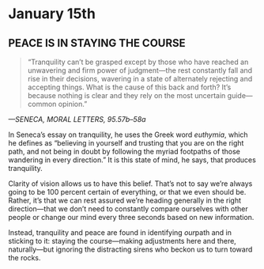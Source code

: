 # January 15th
## PEACE IS IN STAYING THE COURSE

> “Tranquility can’t be grasped except by those who have reached an unwavering and firm power of judgment—the rest constantly fall and rise in their decisions, wavering in a state of alternately rejecting and accepting things. What is the cause of this back and forth? It’s because nothing is clear and they rely on the most uncertain guide—common opinion.”

*—SENECA, MORAL LETTERS, 95.57b–58a*

In Seneca’s essay on tranquility, he uses the Greek word *euthymia*, which he defines as “believing in yourself and trusting that you are on the right path, and not being in doubt by following the myriad footpaths of those wandering in every direction.” It is this state of mind, he says, that produces tranquility.

Clarity of vision allows us to have this belief. That’s not to say we’re always going to be 100 percent certain of everything, or that we even should be. Rather, it’s that we can rest assured we’re heading generally in the right direction—that we don’t need to constantly compare ourselves with other people or change our mind every three seconds based on new information.

Instead, tranquility and peace are found in identifying *our*path and in sticking to it: staying the course—making adjustments here and there, naturally—but ignoring the distracting sirens who beckon us to turn toward the rocks.


